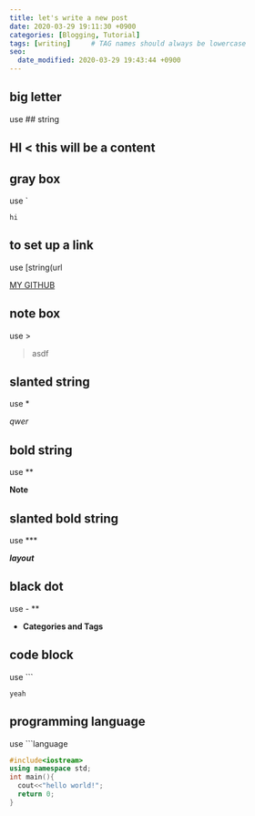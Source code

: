 ```yaml
---
title: let's write a new post
date: 2020-03-29 19:11:30 +0900
categories: [Blogging, Tutorial]
tags: [writing]     # TAG names should always be lowercase
seo:
  date_modified: 2020-03-29 19:43:44 +0900
---
```


## big letter

use ## string 
## HI   < this will be a content

## gray box

use `

`hi`  


## to set up a link

use [string(url

[MY GITHUB](https://github.com/rlapo213/)

## note box

use >
>asdf


## slanted string

use *

*qwer*


## bold string

use **

**Note**

## slanted bold string

use ***

***layout***

## black dot

use  - **

- **Categories and Tags**

## code block

use ```
```
yeah
```


## programming language

use ```language
```c++
#include<iostream>
using namespace std;
int main(){
  cout<<"hello world!";
  return 0;
}
```


